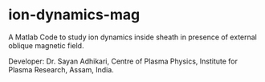 # ion-dynamics-mag
A Matlab Code to study ion dynamics inside sheath in presence of external oblique  magnetic field.

Developer: Dr. Sayan Adhikari, Centre of Plasma Physics, Institute for Plasma Research, Assam, India.
